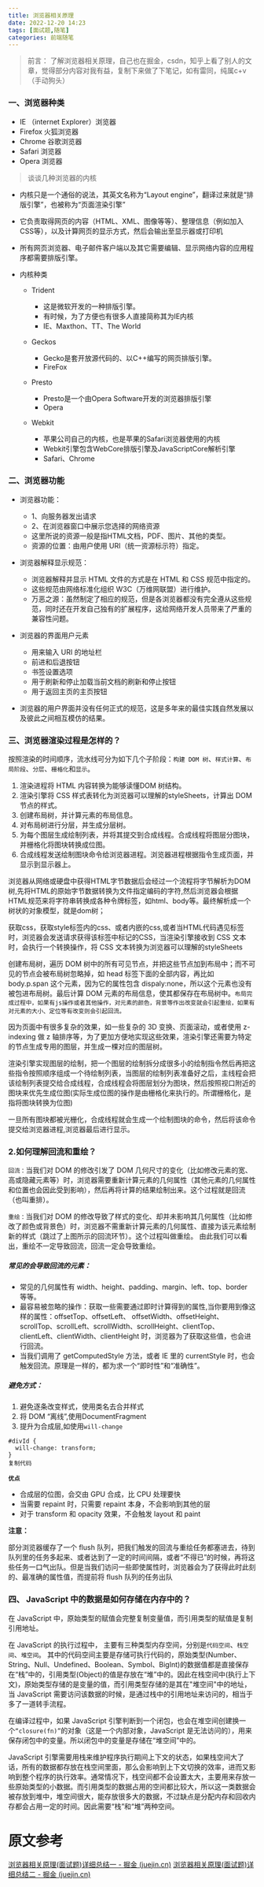 ```yaml
---
title: 浏览器相关原理
date: 2022-12-20 14:23
tags: [面试题,随笔]
categories: 前端随笔
---
```


> 前言：
  了解浏览器相关原理，自己也在掘金，csdn，知乎上看了别人的文章，觉得部分内容对我有益，复制下来做了下笔记，如有雷同，纯属c+v（手动狗头）
### 一、浏览器种类

-   IE （internet Explorer）浏览器
-   Firefox 火狐浏览器
-   Chrome 谷歌浏览器
-   Safari 浏览器
-   Opera 浏览器

> 谈谈几种浏览器的内核

-   内核只是一个通俗的说法，其英文名称为“Layout engine”，翻译过来就是“排版引擎”，也被称为“页面渲染引擎”

-   它负责取得网页的内容（HTML、XML、图像等等）、整理信息（例如加入CSS等），以及计算网页的显示方式，然后会输出至显示器或打印机

-   所有网页浏览器、电子邮件客户端以及其它需要编辑、显示网络内容的应用程序都需要排版引擎。

-   内核种类

    -   Trident

        -   这是微软开发的一种排版引擎。
        -   有时候，为了方便也有很多人直接简称其为IE内核
        -   IE、Maxthon、TT、The World

    -   Geckos

        -   Gecko是套开放源代码的、以C++编写的网页排版引擎。
        -   FireFox

    -   Presto

        -   Presto是一个由Opera Software开发的浏览器排版引擎
        -   Opera

    -   Webkit

        -   苹果公司自己的内核，也是苹果的Safari浏览器使用的内核
        -   Webkit引擎包含WebCore排版引擎及JavaScriptCore解析引擎
        -   Safari、Chrome

### 二、浏览器功能

-   浏览器功能：

    -   1、向服务器发出请求
    -   2、在浏览器窗口中展示您选择的网络资源
    -   这里所说的资源一般是指HTML文档，PDF、图片、其他的类型。
    -   资源的位置：由用户使用 URI（统一资源标示符）指定。

-   浏览器解释显示规范：

    -   浏览器解释并显示 HTML 文件的方式是在 HTML 和 CSS 规范中指定的。
    -   这些规范由网络标准化组织 W3C（万维网联盟）进行维护。
    -   万恶之源：虽然制定了相应的规范，但是各浏览器都没有完全遵从这些规范，同时还在开发自己独有的扩展程序，这给网络开发人员带来了严重的兼容性问题。

-   浏览器的界面用户元素

    -   用来输入 URI 的地址栏
    -   前进和后退按钮
    -   书签设置选项
    -   用于刷新和停止加载当前文档的刷新和停止按钮
    -   用于返回主页的主页按钮

-   浏览器的用户界面并没有任何正式的规范，这是多年来的最佳实践自然发展以及彼此之间相互模仿的结果。

### 三、浏览器渲染过程是怎样的？

按照渲染的时间顺序，流水线可分为如下几个子阶段：`构建 DOM 树`、`样式计算`、`布局阶段`、`分层`、`栅格化`和`显示`。

1.  渲染进程将 HTML 内容转换为能够读懂DOM 树结构。
1.  渲染引擎将 CSS 样式表转化为浏览器可以理解的styleSheets，计算出 DOM 节点的样式。
1.  创建布局树，并计算元素的布局信息。
1.  对布局树进行分层，并生成分层树。
1.  为每个图层生成绘制列表，并将其提交到合成线程。合成线程将图层分图块，并栅格化将图块转换成位图。
1.  合成线程发送绘制图块命令给浏览器进程。浏览器进程根据指令生成页面，并显示到显示器上。

浏览器从网络或硬盘中获得HTML字节数据后会经过一个流程将字节解析为DOM树,先将HTML的原始字节数据转换为文件指定编码的字符,然后浏览器会根据HTML规范来将字符串转换成各种令牌标签，如html、body等。最终解析成一个树状的对象模型，就是dom树；

获取css，获取style标签内的css、或者内嵌的css,或者当HTML代码遇见标签时，浏览器会发送请求获得该标签中标记的CSS，当渲染引擎接收到 CSS 文本时，会执行一个转换操作，将 CSS 文本转换为浏览器可以理解的styleSheets

创建布局树，遍历 DOM 树中的所有可见节点，并把这些节点加到布局中；而不可见的节点会被布局树忽略掉，如 head 标签下面的全部内容，再比如 body.p.span 这个元素，因为它的属性包含 dispaly:none，所以这个元素也没有被包进布局树。最后计算 DOM 元素的布局信息，使其都保存在布局树中。`布局完成过程中，如果有js操作或者其他操作，对元素的颜色，背景等作出改变就会引起重绘，如果有对元素的大小、定位等有改变则会引起回流。`

因为页面中有很多复杂的效果，如一些复杂的 3D 变换、页面滚动，或者使用 z-indexing 做 z 轴排序等，为了更加方便地实现这些效果，渲染引擎还需要为特定的节点生成专用的图层，并生成一棵对应的图层树。

渲染引擎实现图层的绘制，把一个图层的绘制拆分成很多小的绘制指令然后再把这些指令按照顺序组成一个待绘制列表，当图层的绘制列表准备好之后，主线程会把该绘制列表提交给合成线程，合成线程会将图层划分为图块，然后按照视口附近的图块来优先生成位图(实际生成位图的操作是由栅格化来执行的。所谓栅格化，是指将图块转换为位图)

一旦所有图块都被光栅化，合成线程就会生成一个绘制图块的命令，然后将该命令提交给浏览器进程,浏览器最后进行显示。
### 2.如何理解回流和重绘？

`回流：`当我们对 DOM 的修改引发了 DOM 几何尺寸的变化（比如修改元素的宽、高或隐藏元素等）时，浏览器需要重新计算元素的几何属性（其他元素的几何属性和位置也会因此受到影响），然后再将计算的结果绘制出来。这个过程就是回流（也叫重排）。

`重绘：`当我们对 DOM 的修改导致了样式的变化、却并未影响其几何属性（比如修改了颜色或背景色）时，浏览器不需重新计算元素的几何属性、直接为该元素绘制新的样式（跳过了上图所示的回流环节）。这个过程叫做重绘。 由此我们可以看出，重绘不一定导致回流，回流一定会导致重绘。

##### 常见的会导致回流的元素：

-   常见的几何属性有 width、height、padding、margin、left、top、border 等等。
-   最容易被忽略的操作：获取一些需要通过即时计算得到的属性,当你要用到像这样的属性：offsetTop、offsetLeft、 offsetWidth、offsetHeight、scrollTop、scrollLeft、scrollWidth、scrollHeight、clientTop、clientLeft、clientWidth、clientHeight 时，浏览器为了获取这些值，也会进行回流。
-   当我们调用了 getComputedStyle 方法，或者 IE 里的 currentStyle 时，也会触发回流。原理是一样的，都为求一个“即时性”和“准确性”。

##### 避免方式：

1.  避免逐条改变样式，使用类名去合并样式
1.  将 DOM “离线”,使用DocumentFragment
1.  提升为合成层,如使用`will-change`

```
#divId {
  will-change: transform;
}
复制代码
```

**`优点`**

-   合成层的位图，会交由 GPU 合成，比 CPU 处理要快
-   当需要 repaint 时，只需要 repaint 本身，不会影响到其他的层
-   对于 transform 和 opacity 效果，不会触发 layout 和 paint

**注意：**

部分浏览器缓存了一个 flush 队列，把我们触发的回流与重绘任务都塞进去，待到队列里的任务多起来、或者达到了一定的时间间隔，或者“不得已”的时候，再将这些任务一口气出队。但是当我们访问一些即使属性时，浏览器会为了获得此时此刻的、最准确的属性值，而提前将 flush 队列的任务出队

 
 ### 四、 JavaScript 中的数据是如何存储在内存中的？

在 JavaScript 中，原始类型的赋值会完整复制变量值，而引用类型的赋值是复制引用地址。

在 JavaScript 的执行过程中， 主要有三种类型内存空间，分别是`代码空间`、`栈空间`、`堆空间`。 其中的代码空间主要是存储可执行代码的，原始类型(Number、String、Null、Undefined、Boolean、Symbol、BigInt)的数据值都是直接保存在“栈”中的，引用类型(Object)的值是存放在“堆”中的。因此在栈空间中(执行上下文)，原始类型存储的是变量的值，而引用类型存储的是其在"堆空间"中的地址，当 JavaScript 需要访问该数据的时候，是通过栈中的引用地址来访问的，相当于多了一道转手流程。

在编译过程中，如果 JavaScript 引擎判断到一个闭包，也会在堆空间创建换一个`“closure(fn)”`的对象（这是一个内部对象，JavaScript 是无法访问的），用来保存闭包中的变量。所以闭包中的变量是存储在“堆空间”中的。

JavaScript 引擎需要用栈来维护程序执行期间上下文的状态，如果栈空间大了话，所有的数据都存放在栈空间里面，那么会影响到上下文切换的效率，进而又影响到整个程序的执行效率。通常情况下，栈空间都不会设置太大，主要用来存放一些原始类型的小数据。而引用类型的数据占用的空间都比较大，所以这一类数据会被存放到堆中，堆空间很大，能存放很多大的数据，不过缺点是分配内存和回收内存都会占用一定的时间。因此需要“栈”和“堆”两种空间。

  


# 原文参考
[浏览器相关原理(面试题)详细总结一 - 掘金 (juejin.cn)](https://juejin.cn/post/6844903962216824839)
[浏览器相关原理(面试题)详细总结二 - 掘金 (juejin.cn)](https://juejin.cn/post/6844903969693646862#heading-0)
